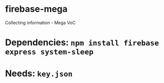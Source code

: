# firebase-mega
Collecting information - Mega VoC


# Dependencies: `npm install firebase express system-sleep`
# Needs: `key.json`
